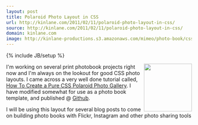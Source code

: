 ```yaml
---
layout: post
title: Polaroid Photo Layout in CSS
url: http://kinlane.com/2011/02/11/polaroid-photo-layout-in-css/
source: http://kinlane.com/2011/02/11/polaroid-photo-layout-in-css/
domain: kinlane.com
image: http://kinlane-productions.s3.amazonaws.com/mimeo/photo-book/css-polaroid-photo-layout.png
---
```

{% include JB/setup %}<p>
     <a href="http://working.laneworks.net/instagram/step1.php"
        target="_blank"><img class="c1"
          src="http://kinlane-productions.s3.amazonaws.com/mimeo/photo-book/css-polaroid-photo-layout.png"
          alt=""
          width="130"
          align="right" /></a>I'm working on several print photobook projects right now and I'm always on the lookout for good CSS photo layouts. I came across a very well done tutorial called, <a href="http://line25.com/tutorials/how-to-create-a-pure-css-polaroid-photo-gallery"
        target="_blank">How To Create a Pure CSS Polaroid Photo Gallery</a>. I have modified somewhat for use as a photo book template, and published @ <a href="https://gist.github.com/823364"
        target="_blank">Github</a>.
</p>
<script src="https://gist.github.com/823364.js?file=CSS%20Polaroid%20Photo%20Layout"
      type="text/javascript"
      xml:space="preserve">
</script>
<p>
     I will be using this layout for several blog posts to come on building photo books with Flickr, Instagram and other photo sharing tools
</p>
